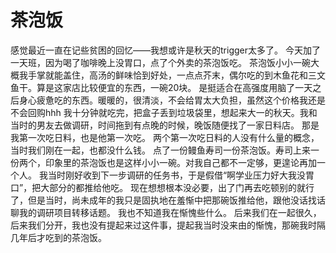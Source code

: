 # 茶泡饭

感觉最近一直在记些贫困的回忆——我想或许是秋天的trigger太多了。
今天加了一天班，因为喝了咖啡晚上没胃口，点了个外卖的茶泡饭吃。
茶泡饭小小一碗大概我手掌就能盖住，高汤的鲜味恰到好处，一点点芥末，偶尔吃的到木鱼花和三文鱼干。算是这家店比较便宜的东西，一碗20块。
是挺适合在高强度用脑了一天之后身心疲惫吃的东西。暖暖的，很清淡，不会给胃太大负担，虽然这个价格我还是不会回购hhh
我十分钟就吃完，把盒子丢到垃圾袋里，想起来大一的秋天。我和当时的男友去做调研，时间拖到有点晚的时候，晚饭随便找了一家日料店。
那是我第一次吃日料，也是他第一次吃。
两个第一次吃日料的人没有什么量的概念，当时我们刚在一起，也都没什么钱。
点了一份鳗鱼寿司一份茶泡饭。寿司上来一份两个，印象里的茶泡饭也是这样小小一碗。对我自己都不一定够，更遑论再加一个人。
我当时刚好收到下一步调研的任务书，于是假借“啊学业压力好大我没胃口”，把大部分的都推给他吃。
现在想想根本没必要，出了门再去吃顿别的就行了，但是当时，尚未成年的我只是固执地在羞惭中把那碗饭推给他，跟他没话找话聊我的调研项目转移话题。
我也不知道我在惭愧些什么。
后来我们在一起很久，后来我们分开，我也没有提起来过这件事，提起我当时没来由的惭愧，那碗我时隔几年后才吃到的茶泡饭。